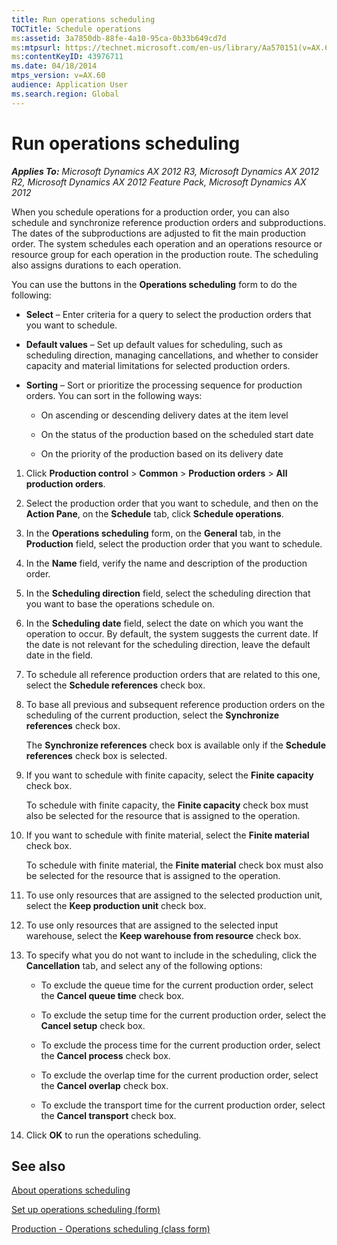 ```yaml
---
title: Run operations scheduling
TOCTitle: Schedule operations
ms:assetid: 3a7850db-88fe-4a10-95ca-0b33b649cd7d
ms:mtpsurl: https://technet.microsoft.com/en-us/library/Aa570151(v=AX.60)
ms:contentKeyID: 43976711
ms.date: 04/18/2014
mtps_version: v=AX.60
audience: Application User
ms.search.region: Global
---
```


# Run operations scheduling 


_**Applies To:** Microsoft Dynamics AX 2012 R3, Microsoft Dynamics AX 2012 R2, Microsoft Dynamics AX 2012 Feature Pack, Microsoft Dynamics AX 2012_

When you schedule operations for a production order, you can also schedule and synchronize reference production orders and subproductions. The dates of the subproductions are adjusted to fit the main production order. The system schedules each operation and an operations resource or resource group for each operation in the production route. The scheduling also assigns durations to each operation.

You can use the buttons in the **Operations scheduling** form to do the following:

  - **Select** – Enter criteria for a query to select the production orders that you want to schedule.

  - **Default values** – Set up default values for scheduling, such as scheduling direction, managing cancellations, and whether to consider capacity and material limitations for selected production orders.

  - **Sorting** – Sort or prioritize the processing sequence for production orders. You can sort in the following ways:
    
      - On ascending or descending delivery dates at the item level
    
      - On the status of the production based on the scheduled start date
    
      - On the priority of the production based on its delivery date

<!-- end list -->

1.  Click **Production control** \> **Common** \> **Production orders** \> **All production orders**.

2.  Select the production order that you want to schedule, and then on the **Action Pane**, on the **Schedule** tab, click **Schedule operations**.

3.  In the **Operations scheduling** form, on the **General** tab, in the **Production** field, select the production order that you want to schedule.

4.  In the **Name** field, verify the name and description of the production order.

5.  In the **Scheduling direction** field, select the scheduling direction that you want to base the operations schedule on.

6.  In the **Scheduling date** field, select the date on which you want the operation to occur. By default, the system suggests the current date. If the date is not relevant for the scheduling direction, leave the default date in the field.

7.  To schedule all reference production orders that are related to this one, select the **Schedule references** check box.

8.  To base all previous and subsequent reference production orders on the scheduling of the current production, select the **Synchronize references** check box.
    
    The **Synchronize references** check box is available only if the **Schedule references** check box is selected.

9.  If you want to schedule with finite capacity, select the **Finite capacity** check box.
    
    To schedule with finite capacity, the **Finite capacity** check box must also be selected for the resource that is assigned to the operation.

10. If you want to schedule with finite material, select the **Finite material** check box.
    
    To schedule with finite material, the **Finite material** check box must also be selected for the resource that is assigned to the operation.

11. To use only resources that are assigned to the selected production unit, select the **Keep production unit** check box.

12. To use only resources that are assigned to the selected input warehouse, select the **Keep warehouse from resource** check box.

13. To specify what you do not want to include in the scheduling, click the **Cancellation** tab, and select any of the following options:
    
      - To exclude the queue time for the current production order, select the **Cancel queue time** check box.
    
      - To exclude the setup time for the current production order, select the **Cancel setup** check box.
    
      - To exclude the process time for the current production order, select the **Cancel process** check box.
    
      - To exclude the overlap time for the current production order, select the **Cancel overlap** check box.
    
      - To exclude the transport time for the current production order, select the **Cancel transport** check box.

14. Click **OK** to run the operations scheduling.

## See also

[About operations scheduling](about-operations-scheduling.md)

[Set up operations scheduling (form)](https://technet.microsoft.com/en-us/library/aa501256\(v=ax.60\))

[Production - Operations scheduling (class form)](https://technet.microsoft.com/en-us/library/aa571353\(v=ax.60\))

  


